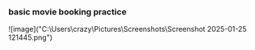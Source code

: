### basic movie booking practice
![image]("C:\Users\crazy\Pictures\Screenshots\Screenshot 2025-01-25 121445.png")
